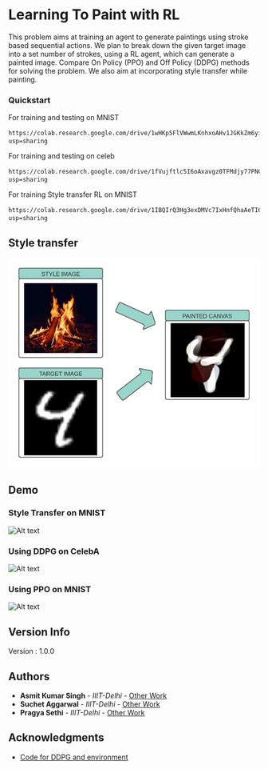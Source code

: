 # Learning To Paint with RL

This problem aims at training an agent to generate paintings using stroke based sequential actions. We plan to break down the given target image into a set number of strokes, using a RL agent, which can generate a painted image. Compare On Policy (PPO) and Off Policy (DDPG) methods for solving the problem. We also aim at incorporating style transfer while painting.

### Quickstart 

For training and testing on MNIST
```
https://colab.research.google.com/drive/1wHKp5FlVWwmLKnhxoAHv1JGKkZm6yiGN?usp=sharing
```
For training and testing on celeb
```
https://colab.research.google.com/drive/1fVujftlc5I6oAxavgz0TFMdjy77PNCbl?usp=sharing
```
For training Style transfer RL on MNIST
```
https://colab.research.google.com/drive/1IBQIrQ3Hg3exDMVc7IxHnfQhaAeTI6mK?usp=sharing
```
## Style transfer
![Alt text](https://github.com/asmitks/StylePaintingwithRL/blob/main/images/Blank%20diagram.jpeg?raw=true)
## Demo
### Style Transfer on MNIST
![Alt text](https://gifmaker.me/files/download/home/20201220/03/X9KM2lk6BW88ifsJBaVNK0/output_Te9r80.gif)
### Using DDPG on CelebA
![Alt text](https://github.com/asmitks/StylePaintingwithRL/blob/main/images/ezgif.com-gif-maker.gif?raw=true)

### Using PPO on MNIST
![Alt text](https://im7.ezgif.com/tmp/ezgif-7-274900d4e490.gif)

## Version Info

Version : 1.0.0

## Authors

* **Asmit Kumar Singh** - *IIIT-Delhi* - [Other Work](https://github.com/asmitks)
* **Suchet Aggarwal** - *IIIT-Delhi* - [Other Work](https://github.com/Suchet-Agg)
* **Pragya Sethi** - *IIIT-Delhi* - [Other Work](https://github.com/Pragya2804)

## Acknowledgments

* [Code for DDPG and environment](https://github.com/megvii-research/ICCV2019-LearningToPaint)
